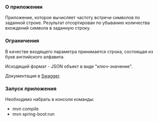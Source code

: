 ### О приложении
Приложение, которое вычисляет частоту встречи символов по заданной строке. Результат отсортирован по убыванию количества вхождений символа в заданную строку.



### Ограничения
В качестве входящего параметра принимается строка, состоящая из букв английского алфавита. 

Исходящий формат - JSON объект в виде "ключ-значение".

Документация в [Swagger](http://localhost:8080/swagger-ui/index.html#/frequency-controller/getFrequency).

### Запуск приложения
Необходимо набрать в консоли команды:

* mvn compile
* mvn spring-boot:run

